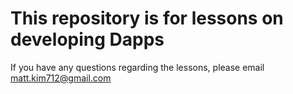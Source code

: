 # This repository is for lessons on developing Dapps

If you have any questions regarding the lessons, please email matt.kim712@gmail.com
